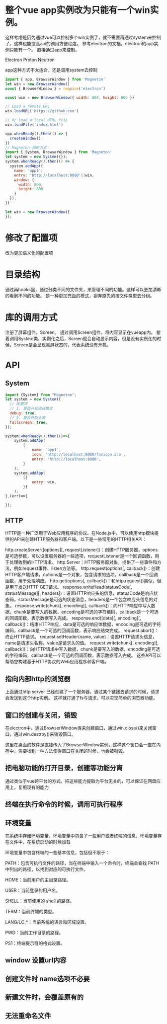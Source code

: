 # 整个vue app实例改为只能有一个win实例。
这样考虑是因为通过vue可以控制多个win实例了，就不需要再通过system来控制了。这样也能提高api的调用方便程度。
参考electron的文档，electron的app实例只能有一个。
直接通过app来控制。

Electron 
Proton 
Neutron 

app这种方式不太适合，还是调用system去控制
```js
import { app, BrowserWindow } from 'Magneton'
let win = new BrowserWindow()
const { BrowserWindow } = require('electron')

const win = new BrowserWindow({ width: 800, height: 600 })

// Load a remote URL
win.loadURL('https://github.com')

// Or load a local HTML file
win.loadFile('index.html')

app.whenReady().then(() => {
  createWindow()
})
// Magneton 调用方式：
import { System, BrowserWindow } from 'Magneton'
let system = new System({});
system.whenReady().then(() => {
  system.addApp({
    name: 'app1',
    entry: 'http://localhost:8080'||win,
    window: {
      width: 800,
      height: 600
    }
  });
})

let win = new BrowserWindow({
});

```

# 修改了配置项
改为更加语义化的配置项

# 目录结构

通过再hooks里，通过分类不同的文件夹，来管理不同的功能。这样可以更加清晰的看到不同的功能。
是一种更加充血的模式，摒弃原先的按文件类型去分组。

# 库的调用方式

注册了屏幕组件。Screen。
通过调用Screen组件。将内容显示在vueapp内。
接着调用System类，实例化之后，Screen就会自动显示内容，但是没有实例化的时候，Screen是会呈现黑屏状态的，代表系统没有开机。

# API

## System
```js
import {System} from "Magneton";
let system = new System({
  // 配置项
  // 1. 是否开启调试模式
  debug: true,
  // 2. 是否开启全屏
  fullscreen: true,
});

system.whenReady().then(()=>{
    system.addApp(
        {
            name: 'app1',
            icon: 'http://localhost:8080/favicon.ico',
            entry: 'http://localhost:8080',
        }
    );
    system.addApp(
        [{
            entry: win,
        }]
    );
},(err)=>{

});

```
## HTTP

HTTP是一种广泛用于Web应用程序的协议。在Node.js中，可以使用http模块提供的API来创建HTTP服务器和客户端。以下是一些常用的HTTP相关API：

http.createServer([options][, requestListener])：创建HTTP服务器，options是可选参数，可以设置服务器的一些选项，requestListener是一个回调函数，用于处理收到的HTTP请求。
http.Server：HTTP服务器对象，提供了一些事件和方法，例如request事件、listen方法等。
http.request(options[, callback])：创建HTTP客户端请求，options是一个对象，包含请求的选项，callback是一个回调函数，用于处理响应。
http.get(options[, callback])：和http.request()类似，但是用于发送HTTP GET请求。
response.writeHead(statusCode[, statusMessage][, headers])：设置HTTP响应头的信息，statusCode是响应状态码，statusMessage是可选的状态消息，headers是一个包含响应头信息的对象。
response.write(chunk[, encoding][, callback])：向HTTP响应中写入数据，chunk是要写入的数据，encoding是可选的字符编码，callback是一个可选的回调函数，表示数据写入完成。
response.end([data][, encoding][, callback])：结束HTTP响应，data是可选的响应体数据，encoding是可选的字符编码，callback是一个可选的回调函数，表示响应结束完成。
request.abort()：终止HTTP请求。
request.setHeader(name, value)：设置HTTP请求头信息，name是请求头名称，value是请求头的值。
request.write(chunk[, encoding][, callback])：向HTTP请求中写入数据，chunk是要写入的数据，encoding是可选的字符编码，callback是一个可选的回调函数，表示数据写入完成。
这些API可以帮助您构建基于HTTP协议的Web应用程序和客户端。

## 指向内部http的浏览器

上面通过http server 已经创建了一个服务器，通过某个链接去请求的时候，请求会发送到这个http实例。
这样就打通了fs与请求，可以实现简单的浏览器功能。

## 窗口的创建与关闭，销毁

在electron中，通过BrowserWindow类来创建窗口，通过win.close()来关闭窗口，通过win.destroy()来销毁窗口。

这里在桌面的软件是直接传入了BrowserWindow实例，这样这个窗口会一直在内存中，需要找到一种方法使得窗口在关闭的时候，也会被销毁。

## 把电脑功能的打开目录，创建等功能分离

通过类似于vue跨平台的方式，把这些能力提取为平台无关的，可以保证在网盘应用上，复用现有的能力

## 终端在执行命令的时候，调用可执行程序

## 环境变量

在系统中存储环境变量，环境变量中包含了一些用户或者终端的信息，环境变量存在文件中，在系统启动的时候加载

环境变量中包含终端的一些基本信息，包括但不限于：

PATH：包含可执行文件的路径，当在终端中输入一个命令时，终端会查找 PATH 中列出的路径，以找到对应的可执行文件。

HOME：当前用户的主目录路径。

USER：当前登录的用户名。

SHELL：当前使用的 shell 的路径。

TERM：当前终端的类型。

LANG/LC_*：当前系统的语言和区域设置。

PWD：当前工作目录的路径。

PS1：终端提示符的格式设置。

## window 设置url内容

## 创建文件时 name选项不必要

## 新建文件时，会覆盖原有的

## 无法重命名文件
